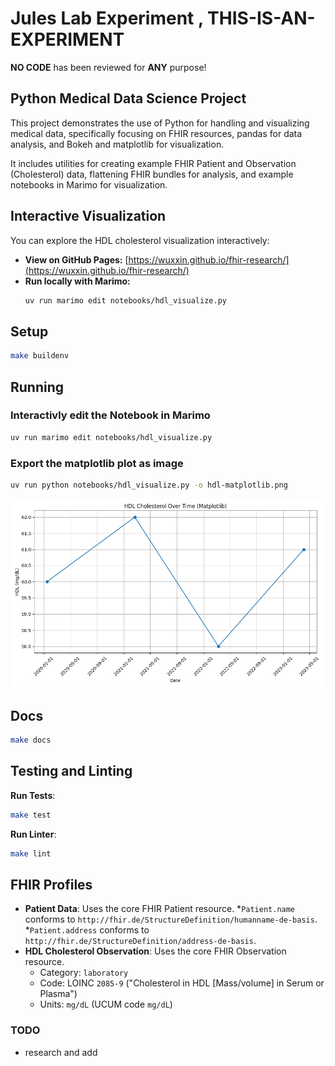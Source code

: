 # Jules Lab Experiment , **THIS-IS-AN-EXPERIMENT**

**NO CODE** has been reviewed for **ANY** purpose!

## Python Medical Data Science Project

This project demonstrates the use of Python for handling and visualizing medical data,
specifically focusing on FHIR resources,
pandas for data analysis, and Bokeh and matplotlib for visualization.

It includes utilities for creating example FHIR Patient and Observation
(Cholesterol) data, flattening FHIR bundles for analysis,
and example notebooks in Marimo for visualization.

## Interactive Visualization

You can explore the HDL cholesterol visualization interactively:

- **View on GitHub Pages:** [https://wuxxin.github.io/fhir-research/](https://wuxxin.github.io/fhir-research/)
- **Run locally with Marimo:**
  ```bash
  uv run marimo edit notebooks/hdl_visualize.py
  ```

## Setup

```sh
make buildenv
```

## Running

### Interactivly edit the Notebook in Marimo

```bash
uv run marimo edit notebooks/hdl_visualize.py
```

### Export the matplotlib plot as image

```bash
uv run python notebooks/hdl_visualize.py -o hdl-matplotlib.png
```

![HDL-Plot](hdl-matplotlib.png)

## Docs

```bash
make docs
```

## Testing and Linting

**Run Tests**:

```bash
make test
```

**Run Linter**:

```bash
make lint
```

## FHIR Profiles

* **Patient Data**: Uses the core FHIR Patient resource.
    *`Patient.name` conforms to `http://fhir.de/StructureDefinition/humanname-de-basis`.
    *`Patient.address` conforms to `http://fhir.de/StructureDefinition/address-de-basis`.
* **HDL Cholesterol Observation**: Uses the core FHIR Observation resource.
    * Category: `laboratory`
    * Code: LOINC `2085-9` ("Cholesterol in HDL [Mass/volume] in Serum or Plasma")
    * Units: `mg/dL` (UCUM code `mg/dL`)

### TODO

* research and add
